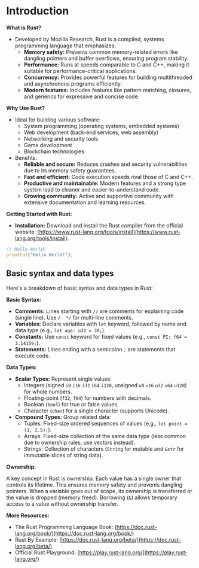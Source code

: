 # Introduction

**What is Rust?**

- Developed by Mozilla Research, Rust is a compiled, systems programming language that emphasizes:
  - **Memory safety:** Prevents common memory-related errors like dangling pointers and buffer overflows, ensuring program stability.
  - **Performance:** Runs at speeds comparable to C and C++, making it suitable for performance-critical applications.
  - **Concurrency:** Provides powerful features for building multithreaded and asynchronous programs efficiently.
  - **Modern features:** Includes features like pattern matching, closures, and generics for expressive and concise code.

**Why Use Rust?**

- Ideal for building various software:
  - System programming (operating systems, embedded systems)
  - Web development (back-end services, web assembly)
  - Networking and security tools
  - Game development
  - Blockchain technologies
- Benefits:
  - **Reliable and secure:** Reduces crashes and security vulnerabilities due to its memory safety guarantees.
  - **Fast and efficient:** Code execution speeds rival those of C and C++.
  - **Productive and maintainable:** Modern features and a strong type system lead to cleaner and easier-to-understand code.
  - **Growing community:** Active and supportive community with extensive documentation and learning resources.

**Getting Started with Rust:**

- **Installation:** Download and install the Rust compiler from the official website: [https://www.rust-lang.org/tools/install](https://www.rust-lang.org/tools/install).

```rust
// Hello World!
println!("Hello World!");
```

## Basic syntax and data types

Here's a breakdown of basic syntax and data types in Rust:

**Basic Syntax:**

- **Comments:**
Lines starting with `//` are comments for explaining code (single line). Use `/- */` for multi-line comments.
- **Variables:**
Declare variables with `let` keyword, followed by name and data type (e.g., `let age: u32 = 30;`). 
- **Constants:**
Use `const` keyword for fixed values (e.g., `const PI: f64 = 3.14159;`).
- **Statements:**
Lines ending with a semicolon `;` are statements that execute code.

**Data Types:**

- **Scalar Types:**
Represent single values:
    - Integers (signed `i8` `i16` `i32` `i64` `i128`, unsigned `u8` `u16` `u32` `u64` `u128`) for whole numbers.
    - Floating-point (`f32`, `f64`) for numbers with decimals.
    - Boolean (`bool`) for true or false values.
    - Character (`char`) for a single character (supports Unicode).
- **Compound Types:**
Group related data:
    - Tuples: Fixed-size ordered sequences of values (e.g., `let point = (1, 2.5);`).
    - Arrays: Fixed-size collection of the same data type (less common due to ownership rules, use vectors instead).
    - Strings: Collection of characters (`String` for mutable and `&str` for immutable slices of string data).

**Ownership:**

A key concept in Rust is ownership. Each value has a single owner that controls its lifetime. This ensures memory safety and prevents dangling pointers. When a variable goes out of scope, its ownership is transferred or the value is dropped (memory freed). Borrowing (`&`) allows temporary access to a value without ownership transfer.

**More Resources:**
  - The Rust Programming Language Book: [https://doc.rust-lang.org/book/](https://doc.rust-lang.org/book/)
  - Rust By Example: [https://doc.rust-lang.org/beta/](https://doc.rust-lang.org/beta/)
  - Official Rust Playground: [https://play.rust-lang.org/](https://play.rust-lang.org/)
